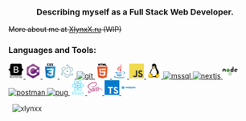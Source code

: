 <h3 align="center">Describing myself as a Full Stack Web Developer.</h3>
<s>More about me at <a href="https://xlynxx.ru/">XlynxX.ru</a> (WIP)</s>
<h3 align="left">Languages and Tools:</h3>
<p align="left"> <a href="https://getbootstrap.com" target="_blank">
        <img class="m-5" src="https://raw.githubusercontent.com/devicons/devicon/master/icons/bootstrap/bootstrap-plain-wordmark.svg"
            alt="bootstrap" width="30px" height="30px" /> </a> <a href="https://www.w3schools.com/cs/" target="_blank">
        <img class="m-5" src="https://raw.githubusercontent.com/devicons/devicon/master/icons/csharp/csharp-original.svg"
            alt="csharp" width="30px" height="30px" /> </a> <a href="https://www.w3schools.com/css/" target="_blank">
        <img class="m-5" src="https://raw.githubusercontent.com/devicons/devicon/master/icons/css3/css3-original-wordmark.svg"
            alt="css3" width="30px" height="30px" /> </a> <a href="https://www.electronjs.org" target="_blank">
        <img class="m-5" src="https://raw.githubusercontent.com/devicons/devicon/master/icons/electron/electron-original.svg"
            alt="electron" width="30px" height="30px" /> </a> <a href="https://git-scm.com/" target="_blank">
        <img class="m-5" src="https://www.vectorlogo.zone/logos/git-scm/git-scm-icon.svg" alt="git" width="30px" height="30px" /> </a>
    <a href="https://www.w3.org/html/" target="_blank">
        <img class="m-5" src="https://raw.githubusercontent.com/devicons/devicon/master/icons/html5/html5-original-wordmark.svg"
            alt="html5" width="30px" height="30px" /> </a> <a href="https://www.java.com" target="_blank">
        <img class="m-5" src="https://raw.githubusercontent.com/devicons/devicon/master/icons/java/java-original.svg" alt="java"
            width="30px" height="30px" /> </a> <a href="https://developer.mozilla.org/en-US/docs/Web/JavaScript"
        target="_blank">
        <img class="m-5" src="https://raw.githubusercontent.com/devicons/devicon/master/icons/javascript/javascript-original.svg"
            alt="javascript" width="30px" height="30px" /> </a> <a href="https://www.linux.org/" target="_blank">
        <img class="m-5" src="https://raw.githubusercontent.com/devicons/devicon/master/icons/linux/linux-original.svg" alt="linux"
            width="30px" height="30px" /> </a> <a href="https://www.microsoft.com/en-us/sql-server" target="_blank">
        <img class="m-5" src="https://www.svgrepo.com/show/303229/microsoft-sql-server-logo.svg" alt="mssql" width="40"
            height="40" /> </a> <a href="https://nextjs.org/" target="_blank">
        <img class="m-5" src="https://cdn.worldvectorlogo.com/logos/nextjs-3.svg" alt="nextjs" width="30px" height="30px" /> </a> <a
        href="https://nodejs.org" target="_blank">
        <img class="m-5" src="https://raw.githubusercontent.com/devicons/devicon/master/icons/nodejs/nodejs-original-wordmark.svg"
            alt="nodejs" width="30px" height="30px" /> </a> <a href="https://postman.com" target="_blank">
        <img class="m-5" src="https://www.vectorlogo.zone/logos/getpostman/getpostman-icon.svg" alt="postman" width="40"
            height="40" /> </a> <a href="https://pugjs.org" target="_blank">
        <img class="m-5" src="https://cdn.worldvectorlogo.com/logos/pug.svg" alt="pug" width="30px" height="30px" /> </a> <a
        href="https://reactjs.org/" target="_blank">
        <img class="m-5" src="https://raw.githubusercontent.com/devicons/devicon/master/icons/react/react-original-wordmark.svg"
            alt="react" width="30px" height="30px" /> </a> <a href="https://sass-lang.com" target="_blank">
        <img class="m-5" src="https://raw.githubusercontent.com/devicons/devicon/master/icons/sass/sass-original.svg" alt="sass"
            width="30px" height="30px" /> </a> <a href="https://www.typescriptlang.org/" target="_blank">
        <img class="m-5" src="https://raw.githubusercontent.com/devicons/devicon/master/icons/typescript/typescript-original.svg"
            alt="typescript" width="30px" height="30px" /> </a> <a href="https://webpack.js.org" target="_blank">
        <img class="m-5" src="https://raw.githubusercontent.com/devicons/devicon/d00d0969292a6569d45b06d3f350f463a0107b0d/icons/webpack/webpack-original-wordmark.svg"
            alt="webpack" width="30px" height="30px" /> </a> </p>

<p>&nbsp;
    <img class="m-5" align="center" src="https://github-readme-stats.vercel.app/api?username=xlynxx&show_icons=true&locale=en"
        alt="xlynxx" />
</p>
